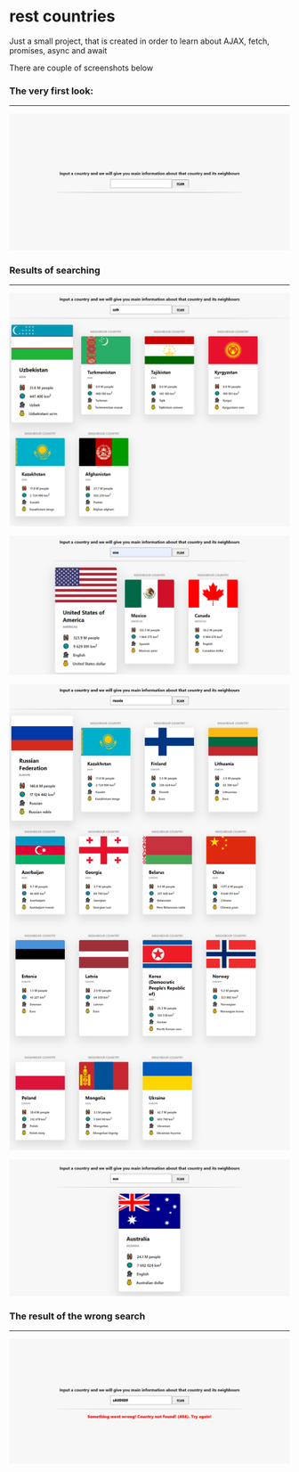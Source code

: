 # rest countries
Just a small project, that is created in order to learn about AJAX, fetch, promises, async and await

There are couple of screenshots below

### The very first look:
---
![First screenshot](img/screenshot1.png)

### Results of searching
---
![Second screenshot](img/screenshot2.png)

![Third screenshot](img/screenshot3.png)

![Fourth screenshot](img/screenshot4.png)

![Fifth screenshot](img/screenshot5.png)

### The result of the wrong search
---
![Sixth screenshot](img/screenshot6.png)
